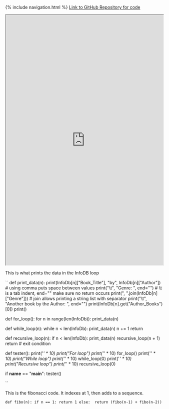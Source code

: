 {% include navigation.html %}
<a href="https://github.com/peacekeeper6/Jun-CSP-Project">Link to GitHub Repository for code</a>

<iframe height="800px" width="100%" src="https://replit.com/@TWIYJun/Jun-CSP-Project?lite=true"></iframe>



This is what prints the data in the InfoDB loop

``
def print_data(n):
    print(InfoDb[n]["Book_Title"], "by", InfoDb[n]["Author"])  # using comma puts space between values
    print("\t", "Genre: ", end="")  # \t is a tab indent, end="" make sure no return occurs
    print(", ".join(InfoDb[n]["Genre"]))  # join allows printing a string list with separator
    print("\t", "Another book by the Author: ", end="")
    print(InfoDb[n].get("Author_Books")[0])
    print()

def for_loop():
    for n in range(len(InfoDb)):
        print_data(n)
      
def while_loop(n):
    while n < len(InfoDb):
        print_data(n)
        n += 1
    return
  
def recursive_loop(n):
    if n < len(InfoDb):
        print_data(n)
        recursive_loop(n + 1)
    return # exit condition

def tester():
  print('*' * 10)
  print("For loop")
  print('*' * 10)
  for_loop()
  print('*' * 10)
  print("While loop")
  print('*' * 10)
  while_loop(0)
  print('*' * 10)
  print("Recursive loop")
  print('*' * 10)
  recursive_loop(0)

if __name__ == "__main__":
  tester()
  
``

This is the fibonacci code. It indexes at 1, then adds to a sequence.

``
def fibo(n):
  if n == 1:
    return 1
  else: 
    return (fibo(n-1) + fibo(n-2))
``
